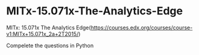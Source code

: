 # MITx-15.071x-The-Analytics-Edge
MITx: 15.071x The Analytics Edge(https://courses.edx.org/courses/course-v1:MITx+15.071x_2a+2T2015/)

Compelete the questions in Python
